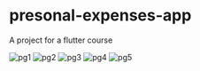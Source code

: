 # presonal-expenses-app
A project for a flutter course 

![pg1](https://i.postimg.cc/Bbcdm7Bf/Screenshot-1633888430.png) ![pg2](https://i.postimg.cc/T2VM2hMN/Screenshot-1633888435.png) ![pg3](https://i.postimg.cc/gksCR50v/Screenshot-1633888458.png) ![pg4](https://i.postimg.cc/zXqmy5qz/Screenshot-1633888469.png) ![pg5](https://i.postimg.cc/Jn4mHkwQ/Screenshot-1633890065.png)
